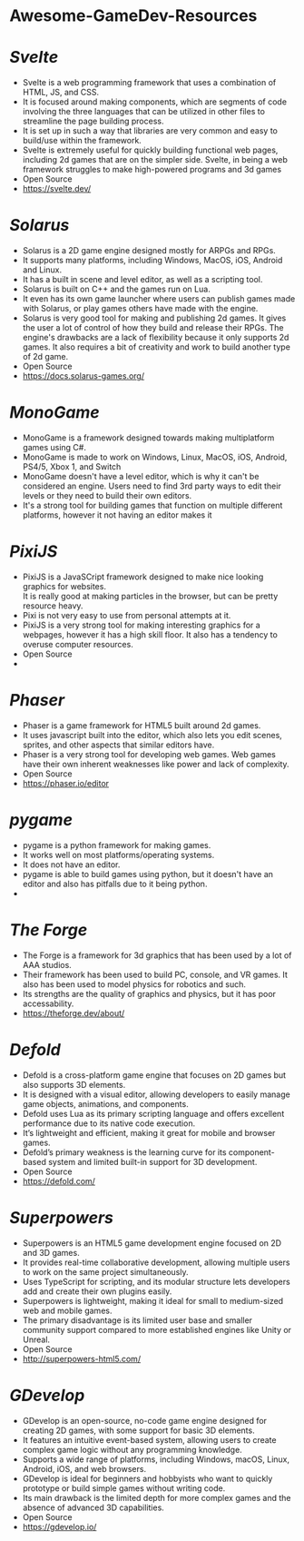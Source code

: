 # Awesome-GameDev-Resources
<h1><i>Svelte</i></h1>
<ul>
  <li>Svelte is a web programming framework that uses a combination of HTML, JS, and CSS.</li>
  <li>It is focused around making components, which are segments of code involving the three languages that can be utilized in other files to streamline the page building process.</li>
  <li>It is set up in such a way that libraries are very common and easy to build/use within the framework.</li>
  <li>Svelte is extremely useful for quickly building functional web pages, including 2d games that are on the simpler side. Svelte, in being a web framework struggles to make high-powered programs and 3d games</li>
  <li>Open Source</li>
  <li><a href = "https://svelte.dev/">https://svelte.dev/</a></li>
</ul>
<h1><i>Solarus</i></h1>
<ul>
  <li>Solarus is a 2D game engine designed mostly for ARPGs and RPGs. </li>
  <li>It supports many platforms, including Windows, MacOS, iOS, Android and Linux.</li>
  <li>It has a built in scene and level editor, as well as a scripting tool.</li>
  <li>Solarus is built on C++ and the games run on Lua.</li>
  <li>It even has its own game launcher where users can publish games made with Solarus, or play games others have made with the engine.</li>
  <li>Solarus is very good tool for making and publishing 2d games. It gives the user a lot of control of how they build and release their RPGs. The engine's drawbacks are a lack of flexibility because it only supports 2d games. It also requires a bit of creativity and work to build another type of 2d game.  </li>
  <li>Open Source</li>
  <li><a href="https://docs.solarus-games.org/">https://docs.solarus-games.org/</a></li>
</ul>
<h1><i>MonoGame</i></h1>
<ul>
  <li>MonoGame is a framework designed towards making multiplatform games using C#.</li>
  <li>MonoGame is made to work on Windows, Linux, MacOS, iOS, Android, PS4/5, Xbox 1, and Switch</li>
  <li>MonoGame doesn't have a level editor, which is why it can't be considered an engine. Users need to find 3rd party ways to edit their levels or they need to build their own editors.</li>
  <li>It's a strong tool for building games that function on multiple different platforms, however it not having an editor makes it </li>
</ul>
<h1><i>PixiJS</i></h1>
<ul>
  <li>PixiJS is a JavaSCript framework designed to make nice looking graphics for websites.</li>
  <ki>It is really good at making particles in the browser, but can be pretty resource heavy. </ki>
  <li>Pixi is not very easy to use from personal attempts at it.</li>
  <li>PixiJS is a very strong tool for making interesting graphics for a webpages, however it has a high skill floor. It also has a tendency to overuse computer resources.</li>
  <li>Open Source</li>
  <li><a href="https://pixijs.com/"></a></li>
</ul>
<h1><i>Phaser</i></h1>
<ul>
  <li>Phaser is a game framework for HTML5 built around 2d games.</li>
  <li>It uses javascript built into the editor, which also lets you edit scenes, sprites, and other aspects that similar editors have.</li>
  <li>Phaser is a very strong tool for developing web games. Web games have their own inherent weaknesses like power and lack of complexity.</li>
  <li>Open Source</li>
  <li><a href="https://phaser.io/editor">https://phaser.io/editor</a></li>
</ul>
<h1><i>pygame</i></h1>
<ul>
  <li>pygame is a python framework for making games.</li>
  <li>It works well on most platforms/operating systems.</li>
  <li>It does not have an editor.</li>
  <li>pygame is able to build games using python, but it doesn't have an editor and also has pitfalls due to it being python.</li>
  <li><a href = "https://www.pygame.org/wiki/about"></a></li>
</ul>
<h1><i>The Forge</i></h1>
<ul>
  <li>The Forge is a framework for 3d graphics that has been used by a lot of AAA studios.</li>
  <li>Their framework has been used to build PC, console, and VR games. It also has been used to model physics for robotics and such.</li>
  <li>Its strengths are the quality of graphics and physics, but it has poor accessability.</li>
  <li><a href = "https://theforge.dev/about/">https://theforge.dev/about/</a></li>
</ul>
<h1><i>Defold</i></h1> 
<ul> 
  <li>Defold is a cross-platform game engine that focuses on 2D games but also supports 3D elements.</li> <li>It is designed with a visual editor, allowing developers to easily manage game objects, animations, and components.</li> 
  <li>Defold uses Lua as its primary scripting language and offers excellent performance due to its native code execution.</li> 
  <li>It’s lightweight and efficient, making it great for mobile and browser games.</li> 
  <li>Defold’s primary weakness is the learning curve for its component-based system and limited built-in support for 3D development.</li> 
  <li>Open Source</li> 
  <li><a href="https://defold.com/">https://defold.com/</a></li> 
</ul>
<h1><i>Superpowers</i></h1> 
<ul> 
  <li>Superpowers is an HTML5 game development engine focused on 2D and 3D games.</li> 
  <li>It provides real-time collaborative development, allowing multiple users to work on the same project simultaneously.</li> 
  <li>Uses TypeScript for scripting, and its modular structure lets developers add and create their own plugins easily.</li> <li>Superpowers is lightweight, making it ideal for small to medium-sized web and mobile games.</li> 
  <li>The primary disadvantage is its limited user base and smaller community support compared to more established engines like Unity or Unreal.</li> 
  <li>Open Source</li> 
  <li><a href="http://superpowers-html5.com/">http://superpowers-html5.com/</a></li> 
</ul>
<h1><i>GDevelop</i></h1> 
<ul> 
  <li>GDevelop is an open-source, no-code game engine designed for creating 2D games, with some support for basic 3D elements.</li> <li>It features an intuitive event-based system, allowing users to create complex game logic without any programming knowledge.</li> 
  <li>Supports a wide range of platforms, including Windows, macOS, Linux, Android, iOS, and web browsers.</li> 
  <li>GDevelop is ideal for beginners and hobbyists who want to quickly prototype or build simple games without writing code.</li> 
  <li>Its main drawback is the limited depth for more complex games and the absence of advanced 3D capabilities.</li> 
  <li>Open Source</li> 
  <li><a href="https://gdevelop.io/">https://gdevelop.io/</a></li> 
</ul>
